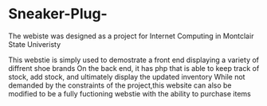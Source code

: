 # Sneaker-Plug-

The webiste was designed as a project for Internet Computing in Montclair State Univeristy

This webstie is simply used to demostrate a front end displaying a variety of diffrent shoe brands
On the back end, it has php that is able to keep track of stock, add stock, and ultimately display the updated inventory
While not demanded by the constraints of the project,this website can also be modified to be a fully fuctioning webstie with the ability to purchase items
